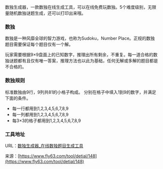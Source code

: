 数独生成器，一款数独在线生成工具，可以在线免费玩数独。5个难度级别，无限量随机数独谜题生成，还可以打印出来哦。

### 数独
数独是一种风靡全球的智力游戏，也称为Sudoku，Number Place。正规的数独题目需要保证每个题目仅有一个解。

玩家需要根据9×9盘面上的已知数字，推理出所有剩余，不重复。每一道合格的数独谜题都有且仅有唯一答案，推理方法也以此为基础，任何无解或多解的题目都是不合格的。

### 数独规则
标准数独由9行，9列共81的小格子构成。
分别在格子中填入1到9的数字，并满足下面的条件。
- 每一行都用到1,2,3,4,5,6,7,8,9
- 每一列都用到1,2,3,4,5,6,7,8,9
- 每3×3的格子都用到1,2,3,4,5,6,7,8,9

### 工具地址
URL：[数独生成器_在线数独题目生成工具](https://www.fly63.com/tool/sudoku/)

来源：[https://www.fly63.com/tool/detial/148](https://www.fly63.com/tool/detial/148)
